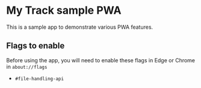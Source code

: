 # My Track sample PWA

This is a sample app to demonstrate various PWA features.

## Flags to enable

Before using the app, you will need to enable these flags in Edge or Chrome in `about://flags`

* `#file-handling-api`
